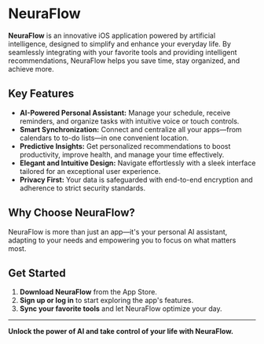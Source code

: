 # **NeuraFlow**

**NeuraFlow** is an innovative iOS application powered by artificial intelligence, designed to simplify and enhance your everyday life. By seamlessly integrating with your favorite tools and providing intelligent recommendations, NeuraFlow helps you save time, stay organized, and achieve more.

## **Key Features**
- **AI-Powered Personal Assistant:** Manage your schedule, receive reminders, and organize tasks with intuitive voice or touch controls.
- **Smart Synchronization:** Connect and centralize all your apps—from calendars to to-do lists—in one convenient location.
- **Predictive Insights:** Get personalized recommendations to boost productivity, improve health, and manage your time effectively.
- **Elegant and Intuitive Design:** Navigate effortlessly with a sleek interface tailored for an exceptional user experience.
- **Privacy First:** Your data is safeguarded with end-to-end encryption and adherence to strict security standards.

## **Why Choose NeuraFlow?**
NeuraFlow is more than just an app—it's your personal AI assistant, adapting to your needs and empowering you to focus on what matters most.

## **Get Started**
1. **Download NeuraFlow** from the App Store.
2. **Sign up or log in** to start exploring the app's features.
3. **Sync your favorite tools** and let NeuraFlow optimize your day.

---

**Unlock the power of AI and take control of your life with NeuraFlow.**

